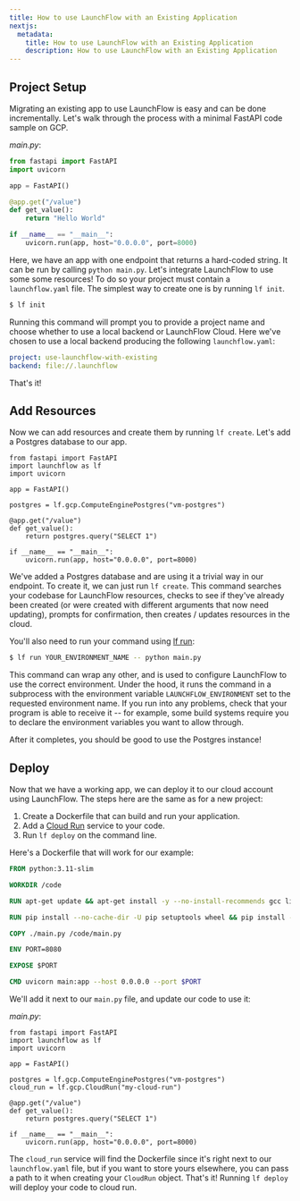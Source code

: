 ```yaml
---
title: How to use LaunchFlow with an Existing Application
nextjs:
  metadata:
    title: How to use LaunchFlow with an Existing Application
    description: How to use LaunchFlow with an Existing Application
---
```


<!-- TODO check that all the code in this work, deploy seems to not -->

## Project Setup

Migrating an existing app to use LaunchFlow is easy and can be done incrementally. Let's walk through the process with a minimal FastAPI code sample on GCP.

_main.py_:
```python
from fastapi import FastAPI
import uvicorn

app = FastAPI()

@app.get("/value")
def get_value():
    return "Hello World"

if __name__ == "__main__":
    uvicorn.run(app, host="0.0.0.0", port=8000)
```

Here, we have an app with one endpoint that returns a hard-coded string. It can be run by calling `python main.py`. Let's integrate LaunchFlow to use some some resources! To do so your project must contain a `launchflow.yaml` file. The simplest way to create one is by running `lf init`.

```bash
$ lf init
```

Running this command will prompt you to provide a project name and choose whether to use a local backend or LaunchFlow Cloud. Here we've chosen to use a local backend producing the following `launchflow.yaml`:

```yaml
project: use-launchflow-with-existing
backend: file://.launchflow
```

That's it!

## Add Resources

Now we can add resources and create them by running `lf create`. Let's add a Postgres database to our app.

```python,1,7+,11+
from fastapi import FastAPI
import launchflow as lf
import uvicorn

app = FastAPI()

postgres = lf.gcp.ComputeEnginePostgres("vm-postgres")

@app.get("/value")
def get_value():
    return postgres.query("SELECT 1")

if __name__ == "__main__":
    uvicorn.run(app, host="0.0.0.0", port=8000)
```

We've added a Postgres database and are using it a trivial way in our endpoint. To create it, we can just run `lf create`. This command searches your codebase for LaunchFlow resources, checks to see if they've already been created (or were created with different arguments that now need updating), prompts for confirmation, then creates / updates resources in the cloud.

You'll also need to run your command using [lf run](/reference/cli#lf-run):

```bash
$ lf run YOUR_ENVIRONMENT_NAME -- python main.py
```

This command can wrap any other, and is used to configure LaunchFlow to use the correct environment. Under the hood, it runs the command in a subprocess with the environment variable `LAUNCHFLOW_ENVIRONMENT` set to the requested environment name. If you run into any problems, check that your program is able to receive it -- for example, some build systems require you to declare the environment variables you want to allow through.

After it completes, you should be good to use the Postgres instance!

## Deploy

Now that we have a working app, we can deploy it to our cloud account using LaunchFlow. The steps here are the same as for a new project:

1. Create a Dockerfile that can build and run your application.
1. Add a [Cloud Run](/reference/gcp-services/cloud-run) service to your code.
1. Run `lf deploy` on the command line.

Here's a Dockerfile that will work for our example:

```Dockerfile
FROM python:3.11-slim

WORKDIR /code

RUN apt-get update && apt-get install -y --no-install-recommends gcc libpq-dev && apt-get clean && rm -rf /var/lib/apt/lists/*

RUN pip install --no-cache-dir -U pip setuptools wheel && pip install --no-cache-dir launchflow[gcp] fastapi uvicorn

COPY ./main.py /code/main.py

ENV PORT=8080

EXPOSE $PORT

CMD uvicorn main:app --host 0.0.0.0 --port $PORT
```

We'll add it next to our `main.py` file, and update our code to use it:

_main.py_:

```python,1,8+
from fastapi import FastAPI
import launchflow as lf
import uvicorn

app = FastAPI()

postgres = lf.gcp.ComputeEnginePostgres("vm-postgres")
cloud_run = lf.gcp.CloudRun("my-cloud-run")

@app.get("/value")
def get_value():
    return postgres.query("SELECT 1")

if __name__ == "__main__":
    uvicorn.run(app, host="0.0.0.0", port=8000)
```

The `cloud_run` service will find the Dockerfile since it's right next to our `launchflow.yaml` file, but if you want to store yours elsewhere, you can pass a path to it when creating your `CloudRun` object. That's it! Running `lf deploy` will deploy your code to cloud run.
